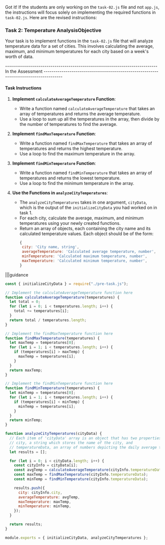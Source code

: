 Got it! If the students are only working on the `task-02.js` file and not `app.js`, the instructions will focus solely on implementing the required functions in `task-02.js`. Here are the revised instructions:

### Task 2: Temperature AnalysisObjective

Your task is to implement functions in the `task-02.js` file that will analyze temperature data for a set of cities. This involves calculating the average, maximum, and minimum temperatures for each city based on a week's worth of data.

-----------------------------------------------------------------------------In the Assessment ---------------------------------------------------------------------------------------

#### Task Instructions

1. **Implement `calculateAverageTemperature` Function**:

   - Write a function named `calculateAverageTemperature` that takes an array of temperatures and returns the average temperature.
   - Use a loop to sum up all the temperatures in the array, then divide by the number of temperatures to find the average.

2. **Implement `findMaxTemperature` Function**:

   - Write a function named `findMaxTemperature` that takes an array of temperatures and returns the highest temperature.
   - Use a loop to find the maximum temperature in the array.

3. **Implement `findMinTemperature` Function**:

   - Write a function named `findMinTemperature` that takes an array of temperatures and returns the lowest temperature.
   - Use a loop to find the minimum temperature in the array.

4. **Use the Functions in `analyzeCityTemperatures`**:
   - The `analyzeCityTemperatures` takes in one argument, `cityData`, which is the output of the `initializeCityData` you had worked on in task 1.
   - For each city, calculate the average, maximum, and minimum temperatures using your newly created functions.
   - Return an array of objects, each containing the city name and its calculated temperature values. Each object should be of the form:
     ```js
     {
      city: 'City name, string',
      averageTemperature: 'Calculated average temperature, number',
      minTemperature: 'Calculated maximum temperature, number',
      maxTemperature: 'Calculated minimum temperature, number',
     }
     ```

|||guidance

```js
const { initializeCityData } = require("./pre-task.js");

// Implement the calculateAverageTemperature function here
function calculateAverageTemperature(temperatures) {
  let total = 0;
  for (let i = 0; i < temperatures.length; i++) {
    total += temperatures[i];
  }
  return total / temperatures.length;
}

// Implement the findMaxTemperature function here
function findMaxTemperature(temperatures) {
  let maxTemp = temperatures[0];
  for (let i = 1; i < temperatures.length; i++) {
    if (temperatures[i] > maxTemp) {
      maxTemp = temperatures[i];
    }
  }
  return maxTemp;
}

// Implement the findMinTemperature function here
function findMinTemperature(temperatures) {
  let minTemp = temperatures[0];
  for (let i = 1; i < temperatures.length; i++) {
    if (temperatures[i] < minTemp) {
      minTemp = temperatures[i];
    }
  }
  return minTemp;
}

function analyzeCityTemperatures(cityData) {
  // Each item of 'cityData' array is an object that has two properties:
  // city, a string which stores the name of the city, and
  // temperatureData, an array of numbers depicting the daily average temperature
  let results = [];

  for (let i = 0; i < cityData.length; i++) {
    const cityInfo = cityData[i];
    const avgTemp = calculateAverageTemperature(cityInfo.temperatureData);
    const maxTemp = findMaxTemperature(cityInfo.temperatureData);
    const minTemp = findMinTemperature(cityInfo.temperatureData);

    results.push({
      city: cityInfo.city,
      averageTemperature: avgTemp,
      maxTemperature: maxTemp,
      minTemperature: minTemp,
    });
  }

  return results;
}

module.exports = { initializeCityData, analyzeCityTemperatures };
```
